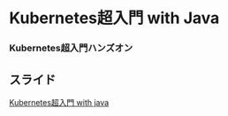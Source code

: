 # Kubernetes超入門 with Java
### Kubernetes超入門ハンズオン

## スライド
[Kubernetes超入門 with java](https://www.slideshare.net/slideshow/embed_code/key/IJQBCyayE2sMiA "Kubernetes超入門 with java")


